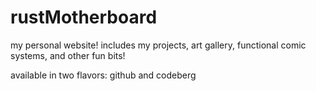 # rustMotherboard

my personal website! includes my projects, art gallery, functional comic systems, and other fun bits!

available in two flavors: github and codeberg